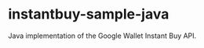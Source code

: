 instantbuy-sample-java
======================

Java implementation of the Google Wallet Instant Buy API.
